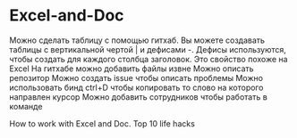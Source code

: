 # Excel-and-Doc
Можно сделать таблицу с помощью гитхаб. Вы можете создавать таблицы с вертикальной чертой | и дефисами -. Дефисы используются, чтобы создать для каждого столбца заголовок. Это свойство похоже на Excel
На гитхабе можно добавить файлы извне
Можно описать репозитор
Можно создать issue чтобы описать проблемы
Можно использовать бинд ctrl+D чтобы копировать то слово на которого направлен курсор
Можно добавить сотрудников чтобы работать в команде

How to work with Excel and Doc. Top 10 life hacks

